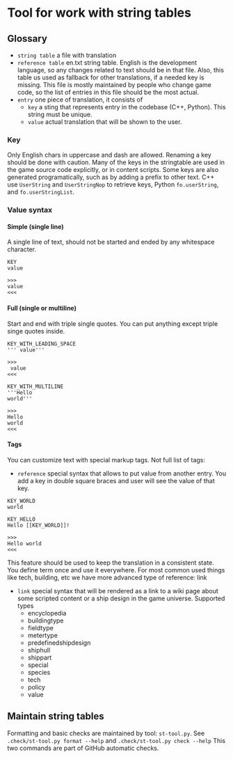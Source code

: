 # Tool for work with string tables

## Glossary

- `string table` a file with translation
- `reference table` en.txt string table.
  English is the development language, so any changes related to text should be in that file.
  Also, this table us used as fallback for other translations, if a needed key is missing.
  This file is mostly maintained by people who change game code,
  so the list of entries in this file should be the most actual.
- `entry` one piece of translation, it consists of
  - `key` a sting that represents entry in the codebase (C++, Python).
    This string must be unique.
  - `value` actual translation that will be shown to the user.

### Key
Only English chars in uppercase and dash are allowed.
Renaming a key should be done with caution.
Many of the keys in the stringtable are used in the game source code explicitly,
or in content scripts.
Some keys are also generated programatically, such as by adding a prefix to other text.
C++ use `UserString` and `UserStringNop` to retrieve keys,
Python `fo.userString`, and `fo.userStringList`.

### Value syntax
#### Simple (single line)
A single line of text, should not be started and ended by any whitespace character.

```
KEY
value

>>>
value
<<<
```

#### Full (single or multiline)
Start and end with triple single quotes.
You can put anything except triple singe quotes inside.

```
KEY_WITH_LEADING_SPACE
''' value'''

>>>
 value
<<<

KEY_WITH_MULTILINE
'''Hello
world'''

>>>
Hello
world
<<<

```


#### Tags
You can customize text with special markup tags. Not full list of tags:
- `reference` special syntax that allows to put value from another entry.
  You add a key in double square braces and user will see the value of that key.
```
KEY_WORLD
world

KEY_HELLO
Hello [[KEY_WORLD]]!

>>>
Hello world
<<<
```

This feature should be used to keep the translation in a consistent state.
You define term once and use it everywhere.
For most common used things like tech, building, etc we have more advanced type of reference: link


- `link` special syntax that will be rendered as a link to a wiki page about some scripted content or a ship design in the game universe.
Supported types
  - encyclopedia
  - buildingtype
  - fieldtype
  - metertype
  - predefinedshipdesign
  - shiphull
  - shippart
  - special
  - species
  - tech
  - policy
  - value


## Maintain string tables
Formatting and basic checks are maintained by tool: `st-tool.py`.
See `.check/st-tool.py format --help` and `.check/st-tool.py check --help`
This two commands are part of GitHub automatic checks.
